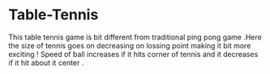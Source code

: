 # Table-Tennis
This table tennis game is bit different from traditional ping pong game .Here the size of tennis goes on decreasing on lossing point making it bit more exciting !
Speed of ball increases if it hits corner of tennis and it decreases if it hit about it center .

